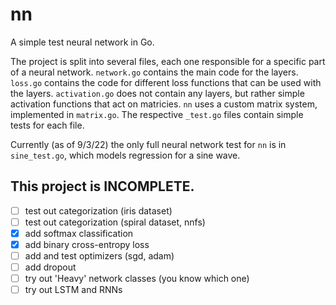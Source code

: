 # nn

A simple test neural network in Go.

The project is split into several files, each one responsible for a specific part of a neural network. `network.go` contains the main code for the layers. `loss.go` contains the code for different loss functions that can be used with the layers. `activation.go` does not contain any layers, but rather simple activation functions that act on matricies. `nn` uses a custom matrix system, implemented in `matrix.go`. The respective `_test.go` files contain simple tests for each file.

Currently (as of 9/3/22) the only full neural network test for `nn` is in `sine_test.go`, which models regression for a sine wave.

This project is INCOMPLETE.
-----

- [ ] test out categorization (iris dataset)
- [ ] test out categorization (spiral dataset, nnfs)
- [x] add softmax classification
- [x] add binary cross-entropy loss
- [ ] add and test optimizers (sgd, adam)
- [ ] add dropout
- [ ] try out 'Heavy' network classes (you know which one)
- [ ] try out LSTM and RNNs
